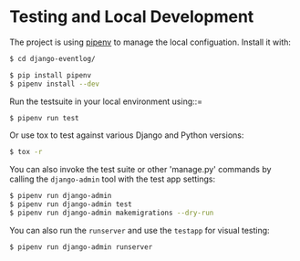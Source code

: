 # Testing and Local Development

The project is using [pipenv]() to manage the local configuation. Install it with:

```bash
$ cd django-eventlog/

$ pip install pipenv
$ pipenv install --dev
```

Run the testsuite in your local environment using::=
    
```bash
$ pipenv run test
```

Or use tox to test against various Django and Python versions:

```bash
$ tox -r
```


You can also invoke the test suite or other 'manage.py' commands by calling the 
`django-admin` tool with the test app settings:

```bash
$ pipenv run django-admin
$ pipenv run django-admin test
$ pipenv run django-admin makemigrations --dry-run
```

You can also run the `runserver` and use the `testapp` for visual testing:

```bash
$ pipenv run django-admin runserver
```